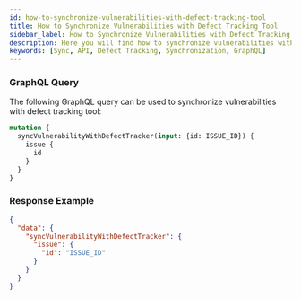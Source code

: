 ```yaml
---
id: how-to-synchronize-vulnerabilities-with-defect-tracking-tool
title: How to Synchronize Vulnerabilities with Defect Tracking Tool
sidebar_label: How to Synchronize Vulnerabilities with Defect Tracking Tool
description: Here you will find how to synchronize vulnerabilities with defect tracking tool
keywords: [Sync, API, Defect Tracking, Synchronization, GraphQL]
---
```


### GraphQL Query

The following GraphQL query can be used to synchronize vulnerabilities with defect tracking tool:

```graphql
mutation {
  syncVulnerabilityWithDefectTracker(input: {id: ISSUE_ID}) {
    issue {
      id
    }
  }
}
```

### Response Example

```json
{
  "data": {
    "syncVulnerabilityWithDefectTracker": {
      "issue": {
        "id": "ISSUE_ID"
      }
    }
  }
}
```